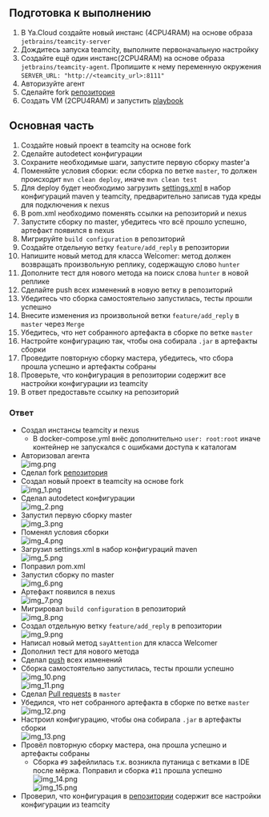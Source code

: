 ## Подготовка к выполнению

1. В Ya.Cloud создайте новый инстанс (4CPU4RAM) на основе образа `jetbrains/teamcity-server`
2. Дождитесь запуска teamcity, выполните первоначальную настройку
3. Создайте ещё один инстанс(2CPU4RAM) на основе образа `jetbrains/teamcity-agent`. Пропишите к нему переменную окружения `SERVER_URL: "http://<teamcity_url>:8111"`
4. Авторизуйте агент
5. Сделайте fork [репозитория](https://github.com/aragastmatb/example-teamcity)
6. Создать VM (2CPU4RAM) и запустить [playbook](09-ci-05-teamcity/src/infrastructure)

## Основная часть

1. Создайте новый проект в teamcity на основе fork
2. Сделайте autodetect конфигурации
3. Сохраните необходимые шаги, запустите первую сборку master'a
4. Поменяйте условия сборки: если сборка по ветке `master`, то должен происходит `mvn clean deploy`, иначе `mvn clean test`
5. Для deploy будет необходимо загрузить [settings.xml](09-ci-05-teamcity/src/teamcity/settings.xml) в набор конфигураций maven у teamcity, предварительно записав туда креды для подключения к nexus
6. В pom.xml необходимо поменять ссылки на репозиторий и nexus
7. Запустите сборку по master, убедитесь что всё прошло успешно, артефакт появился в nexus
8. Мигрируйте `build configuration` в репозиторий
9. Создайте отдельную ветку `feature/add_reply` в репозитории
10. Напишите новый метод для класса Welcomer: метод должен возвращать произвольную реплику, содержащую слово `hunter`
11. Дополните тест для нового метода на поиск слова `hunter` в новой реплике
12. Сделайте push всех изменений в новую ветку в репозиторий
13. Убедитесь что сборка самостоятельно запустилась, тесты прошли успешно
14. Внесите изменения из произвольной ветки `feature/add_reply` в `master` через `Merge`
15. Убедитесь, что нет собранного артефакта в сборке по ветке `master`
16. Настройте конфигурацию так, чтобы она собирала `.jar` в артефакты сборки
17. Проведите повторную сборку мастера, убедитесь, что сбора прошла успешно и артефакты собраны
18. Проверьте, что конфигурация в репозитории содержит все настройки конфигурации из teamcity
19. В ответ предоставьте ссылку на репозиторий

### Ответ

- Создал инстансы teamcity и nexus
  - В docker-compose.yml внёс дополнительно `user: root:root` иначе контейнер не запускался с ошибками доступа к каталогам
- Авторизовал агента  
    ![img.png](09-ci-05-teamcity/img/img.png)
- Сделал fork [репозитория](https://github.com/danilabar/example-teamcity)  
- Создал новый проект в teamcity на основе fork  
    ![img_1.png](09-ci-05-teamcity/img/img_1.png)
- Сделал autodetect конфигурации  
    ![img_2.png](09-ci-05-teamcity/img/img_2.png)
- Запустил первую сборку master  
    ![img_3.png](09-ci-05-teamcity/img/img_3.png)
- Поменял условия сборки  
    ![img_4.png](09-ci-05-teamcity/img/img_4.png)
- Загрузил settings.xml в набор конфигураций maven  
    ![img_5.png](09-ci-05-teamcity/img/img_5.png)
- Поправил pom.xml
- Запустил сборку по master  
    ![img_6.png](09-ci-05-teamcity/img/img_6.png)
- Артефакт появился в nexus  
    ![img_7.png](09-ci-05-teamcity/img/img_7.png)
- Мигрировал `build configuration` в репозиторий  
    ![img_8.png](09-ci-05-teamcity/img/img_8.png)
- Создал отдельную ветку `feature/add_reply` в репозитории  
    ![img_9.png](09-ci-05-teamcity/img/img_9.png)
- Написал новый метод `sayAttention` для класса Welcomer
- Дополнил тест для нового метода
- Сделал [push](https://github.com/danilabar/example-teamcity/commit/153851a1d31061b945c86b4a8b04242ef88f35b2) всех изменений 
- Сборка самостоятельно запустилась, тесты прошли успешно  
    ![img_10.png](09-ci-05-teamcity/img/img_10.png)  
    ![img_11.png](09-ci-05-teamcity/img/img_11.png)  
- Сделал [Pull requests](https://github.com/danilabar/example-teamcity/pull/1) в `master`  
- Убедился, что нет собранного артефакта в сборке по ветке `master`  
    ![img_12.png](09-ci-05-teamcity/img/img_12.png)
- Настроил конфигурацию, чтобы она собирала `.jar` в артефакты сборки  
    ![img_13.png](09-ci-05-teamcity/img/img_13.png)
- Провёл повторную сборку мастера, она прошла успешно и артефакты собраны
  - Сборка `#9` зафейлилась т.к. возникла путаница с ветками в IDE после мёржа. Поправил и сборка `#11` прошла успешно  
    ![img_14.png](09-ci-05-teamcity/img/img_14.png)  
    ![img_15.png](09-ci-05-teamcity/img/img_15.png)  
- Проверил, что конфигурация в [репозитории](https://github.com/danilabar/example-teamcity/tree/master/.teamcity) содержит все настройки конфигурации из teamcity